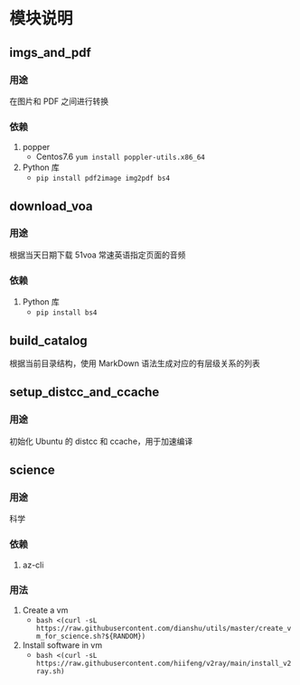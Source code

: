 # 模块说明


## imgs_and_pdf

### 用途
在图片和 PDF 之间进行转换

### 依赖
1. popper
    - Centos7.6 `yum install poppler-utils.x86_64`
2. Python 库
    - `pip install pdf2image img2pdf bs4`


## download_voa

### 用途
根据当天日期下载 51voa 常速英语指定页面的音频

### 依赖
1. Python 库
    - `pip install bs4`

## build_catalog
根据当前目录结构，使用 MarkDown 语法生成对应的有层级关系的列表

## setup_distcc_and_ccache

### 用途
初始化 Ubuntu 的 distcc 和 ccache，用于加速编译

## science

### 用途
科学

### 依赖
1. az-cli

### 用法
1. Create a vm
    - `bash <(curl -sL https://raw.githubusercontent.com/dianshu/utils/master/create_vm_for_science.sh?${RANDOM})`
2. Install software in vm
    - `bash <(curl -sL https://raw.githubusercontent.com/hiifeng/v2ray/main/install_v2ray.sh)`
